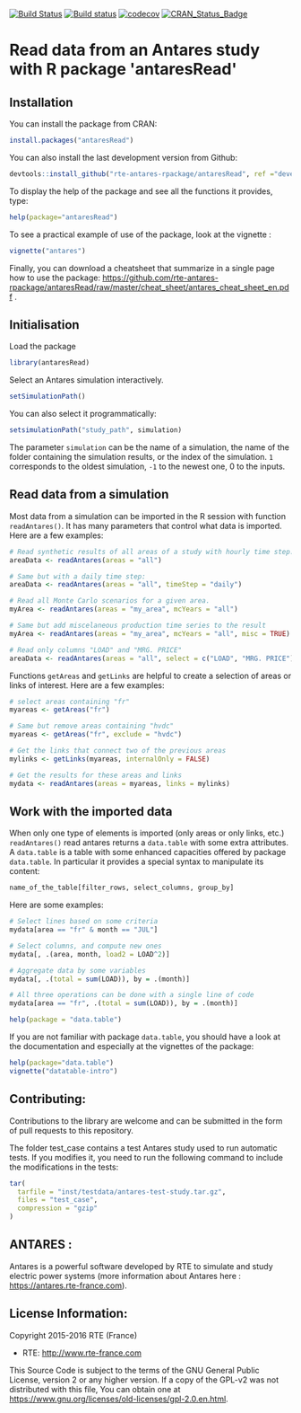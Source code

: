 [![Build Status](https://travis-ci.org/rte-antares-rpackage/antaresRead.svg?branch=develop)](https://travis-ci.org/rte-antares-rpackage/antaresRead)
[![Build status](https://ci.appveyor.com/api/projects/status/010n9as7tokv7f70?svg=true)](https://ci.appveyor.com/project/rte-antares-rpackage/antaresread)
[![codecov](https://codecov.io/gh/rte-antares-rpackage/antaresRead/branch/develop/graph/badge.svg)](https://codecov.io/gh/rte-antares-rpackage/antaresRead/branch/develop)
[![CRAN_Status_Badge](http://www.r-pkg.org/badges/version/antaresRead)](https://cran.r-project.org/package=antaresRead)


# Read data from an Antares study with R package 'antaresRead'


## Installation

You can install the package from CRAN:
```r
install.packages("antaresRead")
```

You can also install the last development version from Github:
```r
devtools::install_github("rte-antares-rpackage/antaresRead", ref ="develop")
```

To display the help of the package and see all the functions it provides, type:
```r 
help(package="antaresRead")
```

To see a practical example of use of the package, look at the vignette :
```r
vignette("antares")
```

Finally, you can download a cheatsheet that summarize in a single page how to use the package: https://github.com/rte-antares-rpackage/antaresRead/raw/master/cheat_sheet/antares_cheat_sheet_en.pdf .


## Initialisation

Load the package

```r
library(antaresRead)
```

Select an Antares simulation interactively.

```r
setSimulationPath()
```

You can also select it programmatically:

```r
setsimulationPath("study_path", simulation)
```

The parameter `simulation` can be the name of a simulation, the name of the folder containing the simulation results, or the index of the simulation. `1` corresponds to the oldest simulation, `-1` to the newest one, 0 to the inputs.


## Read data from a simulation

Most data from a simulation can be imported in the R session with function `readAntares()`. It has many parameters that control what data is imported. Here are a few examples: 

```r
# Read synthetic results of all areas of a study with hourly time step.
areaData <- readAntares(areas = "all")

# Same but with a daily time step:
areaData <- readAntares(areas = "all", timeStep = "daily")

# Read all Monte Carlo scenarios for a given area.
myArea <- readAntares(areas = "my_area", mcYears = "all")

# Same but add miscelaneous production time series to the result 
myArea <- readAntares(areas = "my_area", mcYears = "all", misc = TRUE)

# Read only columns "LOAD" and "MRG. PRICE"
areaData <- readAntares(areas = "all", select = c("LOAD", "MRG. PRICE"))
```

Functions `getAreas` and `getLinks` are helpful to create a selection of areas or links of interest. Here are a few examples:

```r
# select areas containing "fr"
myareas <- getAreas("fr")

# Same but remove areas containing "hvdc"
myareas <- getAreas("fr", exclude = "hvdc")

# Get the links that connect two of the previous areas
mylinks <- getLinks(myareas, internalOnly = FALSE)

# Get the results for these areas and links
mydata <- readAntares(areas = myareas, links = mylinks)
```

## Work with the imported data

When only one type of elements is imported (only areas or only links, etc.) `readAntares()` read antares returns a `data.table` with some extra attributes. A `data.table` is a table with some enhanced capacities offered by package `data.table`. In particular it provides a special syntax to manipulate its content:

```r
name_of_the_table[filter_rows, select_columns, group_by]
```

Here are some examples:

```r
# Select lines based on some criteria
mydata[area == "fr" & month == "JUL"]

# Select columns, and compute new ones
mydata[, .(area, month, load2 = LOAD^2)]

# Aggregate data by some variables
mydata[, .(total = sum(LOAD)), by = .(month)]

# All three operations can be done with a single line of code
mydata[area == "fr", .(total = sum(LOAD)), by = .(month)]

help(package = "data.table")
```

If you are not familiar with package `data.table`, you should have a look at the documentation and especially at the vignettes of the package:

```r
help(package="data.table")
vignette("datatable-intro")
```
## Contributing:

Contributions to the library are welcome and can be submitted in the form of pull requests to this repository.

The folder test_case contains a test Antares study used to run automatic tests. If you modifies it, you need to run the following command to include the modifications in the tests:

```r
tar(
  tarfile = "inst/testdata/antares-test-study.tar.gz", 
  files = "test_case", 
  compression = "gzip"
)
```

## ANTARES :
 Antares is a powerful software developed by RTE to simulate and study electric power systems (more information about Antares here : <https://antares.rte-france.com>).

## License Information:

Copyright 2015-2016 RTE (France)

* RTE: http://www.rte-france.com

This Source Code is subject to the terms of the GNU General Public License, version 2 or any higher version. If a copy of the GPL-v2 was not distributed with this file, You can obtain one at https://www.gnu.org/licenses/old-licenses/gpl-2.0.en.html.

